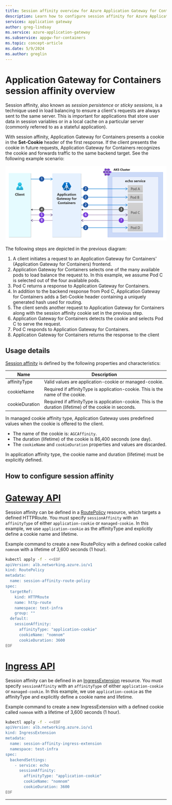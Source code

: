 ```yaml
---
title: Session affinity overview for Azure Application Gateway for Containers
description: Learn how to configure session affinity for Azure Application Gateway for Containers.
services: application gateway
author: greg-lindsay
ms.service: azure-application-gateway
ms.subservice: appgw-for-containers
ms.topic: concept-article
ms.date: 5/9/2024
ms.author: greglin
---
```


# Application Gateway for Containers session affinity overview

Session affinity, also known as *session persistence* or *sticky sessions*, is a technique used in load balancing to ensure a client's requests are always sent to the same server. This is important for applications that store user data in session variables or in a local cache on a particular server (commonly referred to as a stateful application).

With session affinity, Application Gateway for Containers presents a cookie in the **Set-Cookie** header of the first response. If the client presents the cookie in future requests, Application Gateway for Containers recognizes the cookie and forwards traffic to the same backend target. See the following example scenario:

  ![A diagram depicting Application Gateway for Containers session affinity.](./media/session-affinity/session-affinity.png)

The following steps are depicted in the previous diagram:

1. A client initiates a request to an Application Gateway for Containers' (Application Gateway for Containers) frontend.
2. Application Gateway for Containers selects one of the many available pods to load balance the request to. In this example, we assume Pod C is selected out of the four available pods.
3. Pod C returns a response to Application Gateway for Containers.
4. In addition to the backend response from Pod C, Application Gateway for Containers adds a Set-Cookie header containing a uniquely generated hash used for routing.
5. The client sends another request to Application Gateway for Containers along with the session affinity cookie set in the previous step.
6. Application Gateway for Containers detects the cookie and selects Pod C to serve the request.
7. Pod C responds to Application Gateway for Containers.
8. Application Gateway for Containers returns the response to the client

## Usage details

[Session affinity](api-specification-kubernetes.md#alb.networking.azure.io/v1.SessionAffinity) is defined by the following properties and characteristics:

| Name | Description |
| ---- | ----------- |
| affinityType | Valid values are application-cookie or managed-cookie. |
| cookieName | Required if affinityType is application-cookie. This is the name of the cookie. |
| cookieDuration | Required if affinityType is application-cookie. This is the duration (lifetime) of the cookie in seconds. |

In managed cookie affinity type, Application Gateway uses predefined values when the cookie is offered to the client.

- The name of the cookie is: `AGCAffinity`.
- The duration (lifetime) of the cookie is 86,400 seconds (one day).
- The `cookieName` and `cookieDuration` properties and values are discarded.

In application affinity type, the cookie name and duration (lifetime) must be explicitly defined.

## How to configure session affinity

# [Gateway API](#tab/session-affinity-gateway-api)

Session affinity can be defined in a [RoutePolicy](api-specification-kubernetes.md#alb.networking.azure.io/v1.RoutePolicy) resource, which targets a defined HTTPRoute. You must specify `sessionAffinity` with an `affinityType` of either `application-cookie` or `managed-cookie`. In this example, we use `application-cookie` as the affinityType and explicitly define a cookie name and lifetime.

Example command to create a new RoutePolicy with a defined cookie called `nomnom` with a lifetime of 3,600 seconds (1 hour).

```bash
kubectl apply -f - <<EOF
apiVersion: alb.networking.azure.io/v1
kind: RoutePolicy
metadata:
  name: session-affinity-route-policy
spec:
  targetRef:
    kind: HTTPRoute
    name: http-route
    namespace: test-infra
    group: ""
  default:
    sessionAffinity: 
      affinityType: "application-cookie"
      cookieName: "nomnom"
      cookieDuration: 3600
EOF
```

# [Ingress API](#tab/session-affinity-ingress-api)

Session affinity can be defined in an [IngressExtension](api-specification-kubernetes.md#alb.networking.azure.io/v1.IngressExtensionSpec) resource. You must specify `sessionAffinity` with an `affinityType` of either `application-cookie` or `managed-cookie`. In this example, we use `application-cookie` as the affinityType and explicitly define a cookie name and lifetime.

Example command to create a new IngressExtension with a defined cookie called `nomnom` with a lifetime of 3,600 seconds (1 hour).

```bash
kubectl apply -f - <<EOF
apiVersion: alb.networking.azure.io/v1
kind: IngressExtension
metadata:
  name: session-affinity-ingress-extension
  namespace: test-infra
spec:
  backendSettings:
    - service: echo
      sessionAffinity:
        affinityType: "application-cookie"
        cookieName: "nomnom"
        cookieDuration: 3600
EOF
```

---
